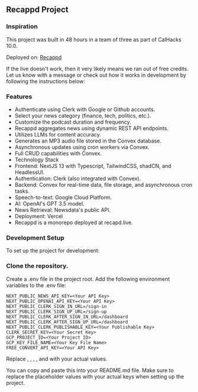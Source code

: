 ## Recappd Project
### Inspiration
This project was built in 48 hours in a team of three as part of CalHacks 10.0.

Deployed on: [Recappd](https://recappd.live)

If the live doesn't work, then it very likely means we ran out of free credits. Let us know with a message or check out how it works in development by following the instructions below:

### Features
- Authenticate using Clerk with Google or Github accounts.
- Select your news category (finance, tech, politics, etc.).
- Customize the podcast duration and frequency.
- Recappd aggregates news using dynamic REST API endpoints.
- Utilizes LLMs for content accuracy.
- Generates an MP3 audio file stored in the Convex database.
- Asynchronous updates using cron workers via Convex.
- Full CRUD capabilities with Convex.
- Technology Stack
- Frontend: NextJS 13 with Typescript, TailwindCSS, shadCN, and HeadlessUI.
- Authentication: Clerk (also integrated with Convex).
- Backend: Convex for real-time data, file storage, and asynchronous cron tasks.
- Speech-to-text: Google Cloud Platform.
- AI: OpenAI's GPT 3.5 model.
- News Retrieval: Newsdata's public API.
- Deployment: Vercel
- Recappd is a monorepo deployed at recapd.live.

### Development Setup
To set up the project for development:

### Clone the repository.
Create a .env file in the project root.
Add the following environment variables to the .env file:
``` .env
NEXT_PUBLIC_NEWS_API_KEY=<Your API Key>
NEXT_PUBLIC_OPENAI_API_KEY=<Your API Key>
NEXT_PUBLIC_CLERK_SIGN_IN_URL=/sign-in
NEXT_PUBLIC_CLERK_SIGN_UP_URL=/sign-up
NEXT_PUBLIC_CLERK_AFTER_SIGN_IN_URL=/dashboard
NEXT_PUBLIC_CLERK_AFTER_SIGN_UP_URL=/dashboard
NEXT_PUBLIC_CLERK_PUBLISHABLE_KEY=<Your Publishable Key>
CLERK_SECRET_KEY=<Your Secret Key>
GCP_PROJECT_ID=<Your Project ID>
GCP_KEY_FILE_NAME=<Your Key File Name>
FREE_CONVERT_API_KEY=<Your API Key>
```
Replace <Your API Key>, <Your Publishable Key>, <Your Secret Key>, <Your Project ID>, and <Your Key File Name> with your actual values.

You can copy and paste this into your README.md file. Make sure to replace the placeholder values with your actual keys when setting up the project.
